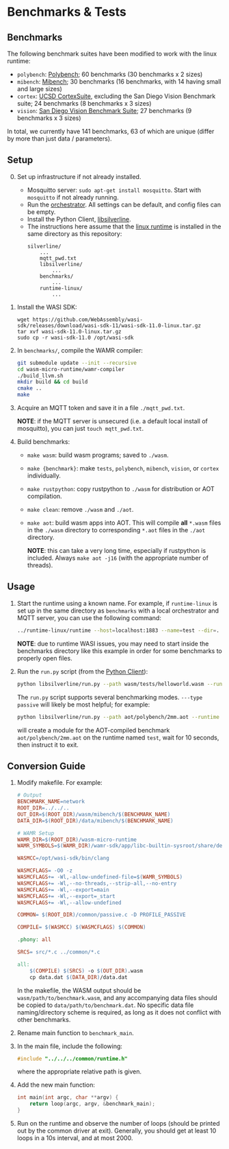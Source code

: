 # Benchmarks & Tests

## Benchmarks

The following benchmark suites have been modified to work with the linux runtime:
- ```polybench```: [Polybench](https://web.cse.ohio-state.edu/~pouchet.2/software/polybench/); 60 benchmarks (30 benchmarks x 2 sizes)
- ```mibench```: [Mibench](https://vhosts.eecs.umich.edu/mibench/); 30 benchmarks (16 benchmarks, with 14 having small and large sizes)
- ```cortex```: [UCSD CortexSuite](https://cseweb.ucsd.edu//groups/bsg/), excluding the San Diego Vision Benchmark suite; 24 benchmarks (8 benchmarks x 3 sizes)
- ```vision```: [San Diego Vision Benchmark Suite](https://michaeltaylor.org/vision/); 27 benchmarks (9 benchmarks x 3 sizes)

In total, we currently have 141 benchmarks, 63 of which are unique (differ by more than just data / parameters).

## Setup

0. Set up infrastructure if not already installed.

    - Mosquitto server: ```sudo apt-get install mosquitto```. Start with ```mosquitto``` if not already running.
    - Run the [orchestrator](https://github.com/SilverLineFramework/orchestrator). All settings can be default, and config files can be empty.
    - Install the Python Client, [libsilverline](https://github.com/SilverLineFramework/libsilverline).
    - The instructions here assume that the [linux runtime](https://github.com/SilverLineFramework/runtime-linux) is installed in the same directory as this repository:
        ```
        silverline/
            ...
            mqtt_pwd.txt
            libsilverline/
                ...
            benchmarks/
                ...
            runtime-linux/ 
                ...
        ```

1. Install the WASI SDK:
    ```shell
    wget https://github.com/WebAssembly/wasi-sdk/releases/download/wasi-sdk-11/wasi-sdk-11.0-linux.tar.gz
    tar xvf wasi-sdk-11.0-linux.tar.gz
    sudo cp -r wasi-sdk-11.0 /opt/wasi-sdk
    ```

2. In ```benchmarks/```, compile the WAMR compiler:
    ```sh
    git submodule update --init --recursive
    cd wasm-micro-runtime/wamr-compiler
    ./build_llvm.sh
    mkdir build && cd build
    cmake ..
    make
    ```

3. Acquire an MQTT token and save it in a file ```./mqtt_pwd.txt```.

    **NOTE**: if the MQTT server is unsecured (i.e. a default local install of mosquitto), you can just ```touch mqtt_pwd.txt```.

4. Build benchmarks:

    - ```make wasm```: build wasm programs; saved to ```./wasm```.
    - ```make {benchmark}```: make ```tests```, ```polybench```, ```mibench```, ```vision```, or ```cortex``` individually.
    - ```make rustpython```: copy rustpython to ```./wasm``` for distribution or AOT compilation.
    - ```make clean```: remove ```./wasm``` and ```./aot```.
    - ```make aot```: build wasm apps into AOT. This will compile **all** ```*.wasm``` files in the ```./wasm``` directory to corresponding ```*.aot``` files in the ```./aot``` directory.
    
        **NOTE**: this can take a very long time, especially if rustpython is included. Always ```make aot -j16``` (with the appropriate number of threads).

## Usage

1. Start the runtime using a known name. For example, if ```runtime-linux``` is set up in the same directory as ```benchmarks``` with a local orchestrator and MQTT server, you can use the following command:
    ```sh
    ../runtime-linux/runtime --host=localhost:1883 --name=test --dir=. --appdir=.
    ```

    **NOTE**: due to runtime WASI issues, you may need to start inside the benchmarks directory like this example in order for some benchmarks to properly open files.

2. Run the ```run.py``` script (from the [Python Client](https://github.com/SilverLineFramework/libsilverline)):
    ```sh
    python libsilverline/run.py --path wasm/tests/helloworld.wasm --runtime test
    ```

    The ```run.py``` script supports several benchmarking modes. ```---type passive``` will likely be most helpful; for example:
    ```sh
    python libsilverline/run.py --path aot/polybench/2mm.aot --runtime test --type passive --duration 10
    ```
    will create a module for the AOT-compiled benchmark ```aot/polybench/2mm.aot``` on the runtime named ```test```, wait for 10 seconds, then instruct it to exit.

## Conversion Guide

1. Modify makefile. For example:
    ```Makefile
    # Output
    BENCHMARK_NAME=network
    ROOT_DIR=../../..
    OUT_DIR=$(ROOT_DIR)/wasm/mibench/$(BENCHMARK_NAME)
    DATA_DIR=$(ROOT_DIR)/data/mibench/$(BENCHMARK_NAME)

    # WAMR Setup
    WAMR_DIR=$(ROOT_DIR)/wasm-micro-runtime
    WAMR_SYMBOLS=$(WAMR_DIR)/wamr-sdk/app/libc-builtin-sysroot/share/defined-symbols.txt

    WASMCC=/opt/wasi-sdk/bin/clang

    WASMCFLAGS= -O0 -z
    WASMCFLAGS+= -Wl,-allow-undefined-file=$(WAMR_SYMBOLS)
    WASMCFLAGS+= -Wl,--no-threads,--strip-all,--no-entry
    WASMCFLAGS+= -Wl,--export=main
    WASMCFLAGS+= -Wl,--export=_start
    WASMCFLAGS+= -Wl,--allow-undefined

    COMMON= $(ROOT_DIR)/common/passive.c -D PROFILE_PASSIVE

    COMPILE= $(WASMCC) $(WASMCFLAGS) $(COMMON)

    .phony: all

    SRCS= src/*.c ../common/*.c

    all:
        $(COMPILE) $(SRCS) -o $(OUT_DIR).wasm
        cp data.dat $(DATA_DIR)/data.dat
    ```

    In the makefile, the WASM output should be ```wasm/path/to/benchmark.wasm```,
    and any accompanying data files should be copied to ```data/path/to/benchmark.dat```. No specific data file naming/directory scheme is required, as long as it does not conflict with other benchmarks.

2. Rename main function to ```benchmark_main```.

3. In the main file, include the following:

    ```c
    #include "../../../common/runtime.h"
    ```
    where the appropriate relative path is given.

3. Add the new main function:

    ```c
    int main(int argc, char **argv) {
        return loop(argc, argv, &benchmark_main);
    }
    ```

4. Run on the runtime and observe the number of loops (should be printed out by the common driver at exit). Generally, you should get at least 10 loops in a 10s interval, and at most 2000.
